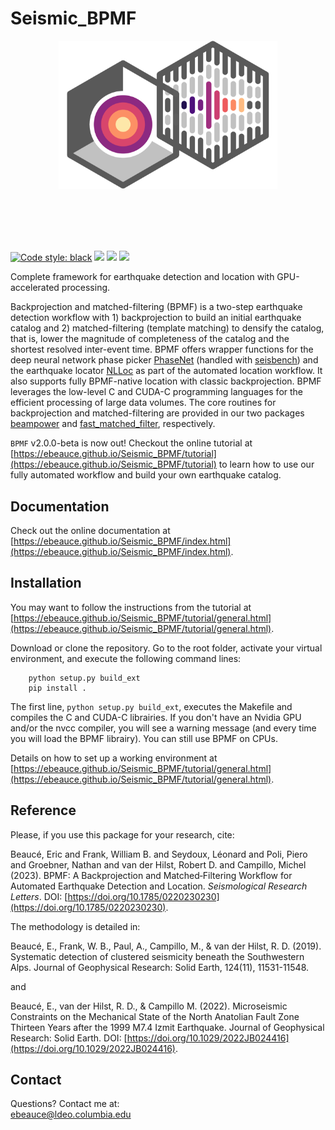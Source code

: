 # Seismic_BPMF

<p align="center">
<img src="data/bpmf.svg" width=350>
</p><br><br><br><br>


[![Code style: black](https://img.shields.io/badge/code%20style-black-000000.svg)](https://github.com/psf/black)
![](https://img.shields.io/github/commit-activity/w/ebeauce/Seismic_BPMF)
![](https://img.shields.io/github/last-commit/ebeauce/Seismic_BPMF)
![](https://img.shields.io/github/stars/ebeauce/Seismic_BPMF?style=social)


Complete framework for earthquake detection and location with GPU-accelerated processing.

Backprojection and matched-filtering (BPMF) is a two-step earthquake detection workflow with 1) backprojection to build an initial earthquake catalog  and 2) matched-filtering (template matching) to densify the catalog, that is, lower the magnitude of completeness of the catalog and the shortest resolved inter-event time. BPMF offers wrapper functions for the deep neural network phase picker [PhaseNet](https://github.com/wayneweiqiang/PhaseNet) (handled with [seisbench](https://github.com/seisbench/seisbench)) and the earthquake locator [NLLoc](http://alomax.free.fr/nlloc/) as part of the automated location workflow. It also supports fully BPMF-native location with classic backprojection.  BPMF leverages the low-level C and CUDA-C programming languages for the efficient processing of large data volumes. The core routines for backprojection and matched-filtering are provided in our two packages [beampower](https://github.com/ebeauce/beampower) and [fast_matched_filter](https://github.com/beridel/fast_matched_filter), respectively.  

`BPMF` v2.0.0-beta is now out! Checkout the online tutorial at [https://ebeauce.github.io/Seismic_BPMF/tutorial](https://ebeauce.github.io/Seismic_BPMF/tutorial) to learn how to use our fully automated workflow and build your own earthquake catalog.

## Documentation

Check out the online documentation at [https://ebeauce.github.io/Seismic_BPMF/index.html](https://ebeauce.github.io/Seismic_BPMF/index.html).

## Installation

You may want to follow the instructions from the tutorial at
[https://ebeauce.github.io/Seismic_BPMF/tutorial/general.html](https://ebeauce.github.io/Seismic_BPMF/tutorial/general.html).

Download or clone the repository. Go to the root folder, activate your virtual
environment, and execute the following command lines:
```shell
    python setup.py build_ext
    pip install .
```
The first line, `python setup.py build_ext`, executes the Makefile and compiles the C and CUDA-C librairies. If you don't have an Nvidia GPU and/or the nvcc compiler, you will see a warning message (and every time you will load the BPMF librairy). You can still use BPMF on CPUs. 


Details on how to set up a working environment at [https://ebeauce.github.io/Seismic_BPMF/tutorial/general.html](https://ebeauce.github.io/Seismic_BPMF/tutorial/general.html).


## Reference
Please, if you use this package for your research, cite:

Beaucé, Eric and Frank, William B. and Seydoux, Léonard and Poli, Piero and Groebner, Nathan
and van der Hilst, Robert D. and Campillo, Michel (2023). BPMF: A Backprojection and Matched‐Filtering Workflow for Automated Earthquake Detection and Location. *Seismological Research Letters*. DOI: [https://doi.org/10.1785/0220230230](https://doi.org/10.1785/0220230230).

The methodology is detailed in:

Beaucé, E., Frank, W. B., Paul, A., Campillo, M., & van der Hilst, R. D.
(2019). Systematic detection of clustered seismicity beneath the Southwestern
Alps. Journal of Geophysical Research: Solid Earth, 124(11), 11531-11548.

and

Beaucé, E., van der Hilst, R. D., & Campillo M. (2022). Microseismic Constraints
on the Mechanical State of the North Anatolian Fault Zone Thirteen Years after
the 1999 M7.4 Izmit Earthquake. Journal of Geophysical Research: Solid Earth.
DOI:
[https://doi.org/10.1029/2022JB024416](https://doi.org/10.1029/2022JB024416).


## Contact
Questions? Contact me at:<br/>
ebeauce@ldeo.columbia.edu
